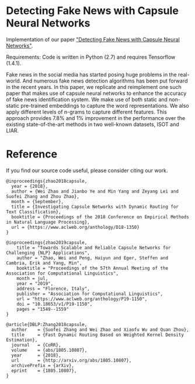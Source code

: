 # Detecting Fake News with Capsule Neural Networks
Implementation of our paper 
["Detecting Fake News with Capsule Neural Networks"](https://arxiv.org/pdf/2002.01030v1.pdf).

Requirements: Code is written in Python (2.7) and requires Tensorflow (1.4.1).

Fake news in the social media has started posing huge problems in the real-world. And numerous fake news detection algorithms has been put forward in the recent years. In this paper, we replicate and reimplement one such paper that makes use of capsule neural networks to enhance the accuracy of fake news identification system. We make use of both static and non-static pre-trained embeddings to capture the word representations. We also apply different levels of n-grams to capture different features. This approach provides 7.8\% and 1\% improvement in the performance over the existing state-of-the-art methods in two well-known datasets, ISOT and LIAR. 

# Reference
If you find our source code useful, please consider citing our work.
```
@inproceedings{zhao2018capsule,
  year = {2018},
  author = {Wei Zhao and Jianbo Ye and Min Yang and Zeyang Lei and Suofei Zhang and Zhou Zhao},
  month = {September},
  title = {Investigating Capsule Networks with Dynamic Routing for Text Classification},
  booktitle = {Proceedings of the 2018 Conference on Empirical Methods in Natural Language Processing},
  url = {https://www.aclweb.org/anthology/D18-1350}
}

@inproceedings{zhao2019capsule,
    title = "Towards Scalable and Reliable Capsule Networks for Challenging {NLP} Applications",
    author = "Zhao, Wei and Peng, Haiyun and Eger, Steffen and Cambria, Erik and Yang, Min",
    booktitle = "Proceedings of the 57th Annual Meeting of the Association for Computational Linguistics",
    month = jul,
    year = "2019",
    address = "Florence, Italy",
    publisher = "Association for Computational Linguistics",
    url = "https://www.aclweb.org/anthology/P19-1150",
    doi = "10.18653/v1/P19-1150",
    pages = "1549--1559"
}

@article{DBLP:Zhang2018capsule,
  author    = {Suofei Zhang and Wei Zhao and Xiaofu Wu and Quan Zhou},
  title     = {Fast Dynamic Routing Based on Weighted Kernel Density Estimation},
  journal   = {CoRR},
  volume    = {abs/1805.10807},
  year      = {2018},
  url       = {http://arxiv.org/abs/1805.10807},
  archivePrefix = {arXiv},
  eprint    = {1805.10807},
}
```

